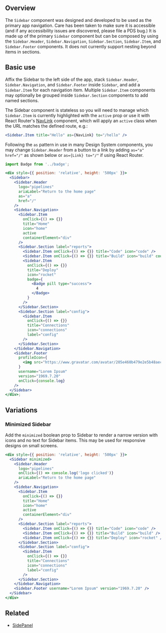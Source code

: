 ## Overview

The `Sidebar` component was designed and developed to be used as the primary app navigation. Care has been taken to make sure it is accessible (and if any accessibility issues are discovered, please file a PDS bug.) It is made up of the primary `Sidebar` component but can be composed by using the `Sidebar.Header`, `Sidebar.Navigation`, `Sidebar.Section`, `Sidebar.Item`, and `Sidebar.Footer` components. It does not currently support nesting beyond items in sections.

## Basic use

Affix the Sidebar to the left side of the app, stack `Sidebar.Header`, `Sidebar.Navigation`, and `Sidebar.Footer` inside `Sidebar`, and add a `Sidebar.Item` for each navigation item. Multiple `Sidebar.Item` components may optionally be grouped inside `Sidebar.Section` components to add named sections.

The Sidebar component is stateless so you will need to manage which `Sidebar.Item`
is currently highlighted with the `active` prop or use it with React Router's
[NavLink](https://reacttraining.com/react-router/web/api/NavLink) component,
which will apply an `active` class when the URL matches the defined route, e.g.:

```jsx static
<Sidebar.Item title="Hello" as={NavLink} to="/hello" />
```

Following the `as` pattern in use in many Design System components, you may change `Sidebar.Header` from a button to a link by adding `as="a" href="/"` as shown below or `as={Link} to="/"` if using React Router.

```jsx
import Badge from '../badge';

<div style={{ position: 'relative', height: '500px' }}>
  <Sidebar>
    <Sidebar.Header
      logo="pipelines"
      ariaLabel="Return to the home page"
      as="a"
      href="/"
    />
    <Sidebar.Navigation>
      <Sidebar.Item
        onClick={() => {}}
        title="Home"
        icon="home"
        active
        containerElement="div"
      />
      <Sidebar.Section label="reports">
        <Sidebar.Item onClick={() => {}} title="Code" icon="code" />
        <Sidebar.Item onClick={() => {}} title="Build" icon="build" count={5} />
        <Sidebar.Item
          onClick={() => {}}
          title="Deploy"
          icon="rocket"
          badge={
            <Badge pill type="success">
              4
            </Badge>
          }
        />
      </Sidebar.Section>
      <Sidebar.Section label="config">
        <Sidebar.Item
          onClick={() => {}}
          title="Connections"
          icon="connections"
          label="config"
        />
      </Sidebar.Section>
    </Sidebar.Navigation>
    <Sidebar.Footer
      profileIcon={
        <img src="https://www.gravatar.com/avatar/205e460b479e2e5b48aec07710c08d50?s=100" />
      }
      username="Lorem Ipsum"
      version="1969.7.20"
      onClick={console.log}
    />
  </Sidebar>
</div>;
```

## Variations

### Minimized Sidebar

Add the `minimized` boolean prop to Sidebar to render a narrow version with icons and no text for Sidebar items. This may be used for responsive designs on small screens.

```jsx
<div style={{ position: 'relative', height: '500px' }}>
  <Sidebar minimized>
    <Sidebar.Header
      logo="pipelines"
      onClick={() => console.log('logo clicked')}
      ariaLabel="Return to the home page"
    />
    <Sidebar.Navigation>
      <Sidebar.Item
        onClick={() => {}}
        title="Home"
        icon="home"
        active
        containerElement="div"
      />
      <Sidebar.Section label="reports">
        <Sidebar.Item onClick={() => {}} title="Code" icon="code" />
        <Sidebar.Item onClick={() => {}} title="Build" icon="build" />
        <Sidebar.Item onClick={() => {}} title="Deploy" icon="rocket" />
      </Sidebar.Section>
      <Sidebar.Section label="config">
        <Sidebar.Item
          onClick={() => {}}
          title="Connections"
          icon="connections"
          label="config"
        />
      </Sidebar.Section>
    </Sidebar.Navigation>
    <Sidebar.Footer username="Lorem Ipsum" version="1969.7.20" />
  </Sidebar>
</div>
```

## Related

- [SidePanel](#/React%20Components/SidePanel)
